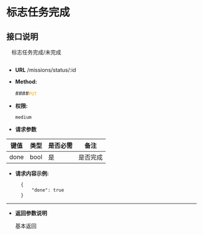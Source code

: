 # 标志任务完成


## 接口说明

　标志任务完成/未完成

## 


* **URL**
        /missions/status/:id
        

* **Method:**
  
  ####<font color=orange>`PUT`</font>

* **权限:**

  `medium`

*  **请求参数**

**键值** | **类型** | **是否必需** | **备注**
---------|----------|--------------|---------
done|bool|是|是否完成

* **请求内容示例:**


        {
            "done": true
        } 
--- 
*  **返回参数说明**

    基本返回